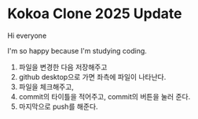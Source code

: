 # Kokoa Clone 2025 Update

Hi everyone

I'm so happy because I'm studying coding.

1. 파일을 변경한 다음 저장해주고
2. github desktop으로 가면 좌측에 파일이 나타난다.
3. 파일을 체크해주고,
4. commit의 타이틀을 적어주고, commit의 버튼을 눌러 준다.
5. 마지막으로 push를 해준다.

